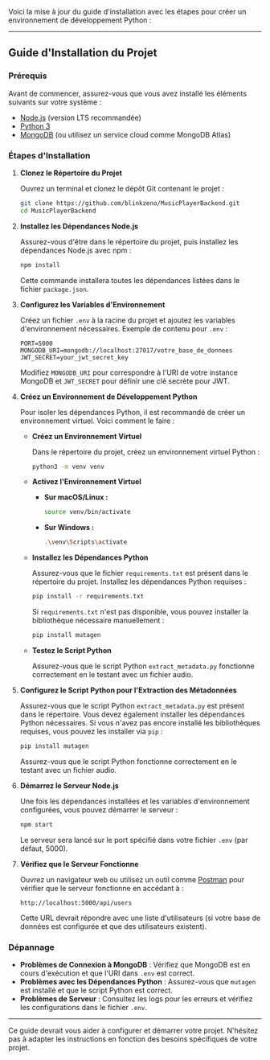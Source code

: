 Voici la mise à jour du guide d'installation avec les étapes pour créer un environnement de développement Python :

---

## Guide d'Installation du Projet

### Prérequis

Avant de commencer, assurez-vous que vous avez installé les éléments suivants sur votre système :

- [Node.js](https://nodejs.org/) (version LTS recommandée)
- [Python 3](https://www.python.org/downloads/)
- [MongoDB](https://www.mongodb.com/try/download/community) (ou utilisez un service cloud comme MongoDB Atlas)

### Étapes d'Installation

1. **Clonez le Répertoire du Projet**

   Ouvrez un terminal et clonez le dépôt Git contenant le projet :

   ```bash
   git clone https://github.com/blinkzeno/MusicPlayerBackend.git
   cd MusicPlayerBackend
   ```

2. **Installez les Dépendances Node.js**

   Assurez-vous d'être dans le répertoire du projet, puis installez les dépendances Node.js avec npm :

   ```bash
   npm install
   ```

   Cette commande installera toutes les dépendances listées dans le fichier `package.json`.

3. **Configurez les Variables d'Environnement**

   Créez un fichier `.env` à la racine du projet et ajoutez les variables d'environnement nécessaires. Exemple de contenu pour `.env` :

   ```plaintext
   PORT=5000
   MONGODB_URI=mongodb://localhost:27017/votre_base_de_donnees
   JWT_SECRET=your_jwt_secret_key
   ```

   Modifiez `MONGODB_URI` pour correspondre à l'URI de votre instance MongoDB et `JWT_SECRET` pour définir une clé secrète pour JWT.

4. **Créez un Environnement de Développement Python**

   Pour isoler les dépendances Python, il est recommandé de créer un environnement virtuel. Voici comment le faire :

   - **Créez un Environnement Virtuel**

     Dans le répertoire du projet, créez un environnement virtuel Python :

     ```bash
     python3 -m venv venv
     ```

   - **Activez l'Environnement Virtuel**

     - **Sur macOS/Linux :**

       ```bash
       source venv/bin/activate
       ```

     - **Sur Windows :**

       ```bash
       .\venv\Scripts\activate
       ```

   - **Installez les Dépendances Python**

     Assurez-vous que le fichier `requirements.txt` est présent dans le répertoire du projet. Installez les dépendances Python requises :

     ```bash
     pip install -r requirements.txt
     ```

     Si `requirements.txt` n'est pas disponible, vous pouvez installer la bibliothèque nécessaire manuellement :

     ```bash
     pip install mutagen
     ```

   - **Testez le Script Python**

     Assurez-vous que le script Python `extract_metadata.py` fonctionne correctement en le testant avec un fichier audio.

5. **Configurez le Script Python pour l'Extraction des Métadonnées**

   Assurez-vous que le script Python `extract_metadata.py` est présent dans le répertoire. Vous devez également installer les dépendances Python nécessaires. Si vous n'avez pas encore installé les bibliothèques requises, vous pouvez les installer via `pip` :

   ```bash
   pip install mutagen
   ```

   Assurez-vous que le script Python fonctionne correctement en le testant avec un fichier audio.

6. **Démarrez le Serveur Node.js**

   Une fois les dépendances installées et les variables d'environnement configurées, vous pouvez démarrer le serveur :

   ```bash
   npm start
   ```

   Le serveur sera lancé sur le port spécifié dans votre fichier `.env` (par défaut, 5000).

7. **Vérifiez que le Serveur Fonctionne**

   Ouvrez un navigateur web ou utilisez un outil comme [Postman](https://www.postman.com/) pour vérifier que le serveur fonctionne en accédant à :

   ```plaintext
   http://localhost:5000/api/users
   ```

   Cette URL devrait répondre avec une liste d'utilisateurs (si votre base de données est configurée et que des utilisateurs existent).

### Dépannage

- **Problèmes de Connexion à MongoDB** : Vérifiez que MongoDB est en cours d'exécution et que l'URI dans `.env` est correct.
- **Problèmes avec les Dépendances Python** : Assurez-vous que `mutagen` est installé et que le script Python est correct.
- **Problèmes de Serveur** : Consultez les logs pour les erreurs et vérifiez les configurations dans le fichier `.env`.

---

Ce guide devrait vous aider à configurer et démarrer votre projet. N'hésitez pas à adapter les instructions en fonction des besoins spécifiques de votre projet.